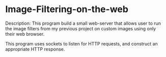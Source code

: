 # Image-Filtering-on-the-web
Description: This program build a small web-server that allows user to run the image filters from my previous project on custom images
using only their web browser.

This program uses sockets to listen for HTTP requests, and construct an appropriate HTTP response.

